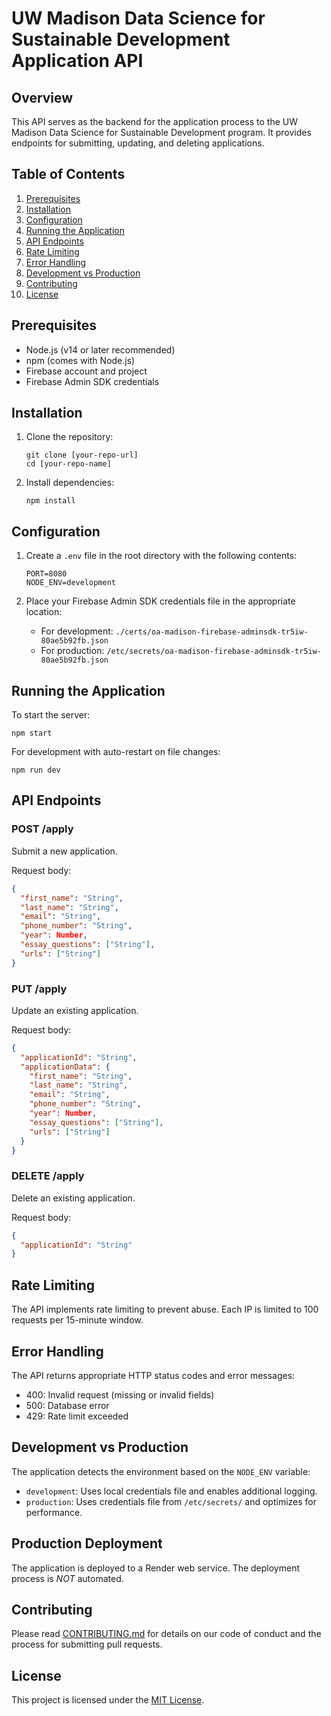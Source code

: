 # UW Madison Data Science for Sustainable Development Application API

## Overview

This API serves as the backend for the application process to the UW Madison Data Science for Sustainable Development program. It provides endpoints for submitting, updating, and deleting applications.

## Table of Contents

1. [Prerequisites](#prerequisites)
2. [Installation](#installation)
3. [Configuration](#configuration)
4. [Running the Application](#running-the-application)
5. [API Endpoints](#api-endpoints)
6. [Rate Limiting](#rate-limiting)
7. [Error Handling](#error-handling)
8. [Development vs Production](#development-vs-production)
9. [Contributing](#contributing)
10. [License](#license)

## Prerequisites

- Node.js (v14 or later recommended)
- npm (comes with Node.js)
- Firebase account and project
- Firebase Admin SDK credentials

## Installation

1. Clone the repository:
   ```
   git clone [your-repo-url]
   cd [your-repo-name]
   ```

2. Install dependencies:
   ```
   npm install
   ```

## Configuration

1. Create a `.env` file in the root directory with the following contents:
   ```
   PORT=8080
   NODE_ENV=development
   ```

2. Place your Firebase Admin SDK credentials file in the appropriate location:
   - For development: `./certs/oa-madison-firebase-adminsdk-tr5iw-80ae5b92fb.json`
   - For production: `/etc/secrets/oa-madison-firebase-adminsdk-tr5iw-80ae5b92fb.json`

## Running the Application

To start the server:

```
npm start
```

For development with auto-restart on file changes:

```
npm run dev
```

## API Endpoints

### POST /apply

Submit a new application.

Request body:
```json
{
  "first_name": "String",
  "last_name": "String",
  "email": "String",
  "phone_number": "String",
  "year": Number,
  "essay_questions": ["String"],
  "urls": ["String"]
}
```

### PUT /apply

Update an existing application.

Request body:
```json
{
  "applicationId": "String",
  "applicationData": {
    "first_name": "String",
    "last_name": "String",
    "email": "String",
    "phone_number": "String",
    "year": Number,
    "essay_questions": ["String"],
    "urls": ["String"]
  }
}
```

### DELETE /apply

Delete an existing application.

Request body:
```json
{
  "applicationId": "String"
}
```

## Rate Limiting

The API implements rate limiting to prevent abuse. Each IP is limited to 100 requests per 15-minute window.

## Error Handling

The API returns appropriate HTTP status codes and error messages:

- 400: Invalid request (missing or invalid fields)
- 500: Database error
- 429: Rate limit exceeded

## Development vs Production

The application detects the environment based on the `NODE_ENV` variable:

- `development`: Uses local credentials file and enables additional logging.
- `production`: Uses credentials file from `/etc/secrets/` and optimizes for performance.

## Production Deployment

The application is deployed to a Render web service. The deployment process is *NOT* automated.

## Contributing

Please read [CONTRIBUTING.md](CONTRIBUTING.md) for details on our code of conduct and the process for submitting pull requests.

## License

This project is licensed under the [MIT License](LICENSE).
